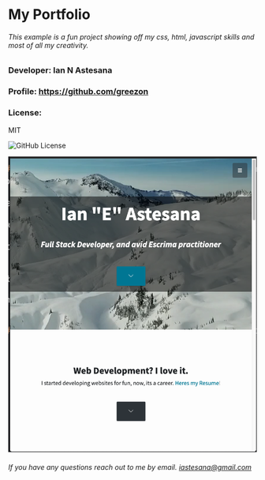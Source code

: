 
# My Portfolio

###### This example is a fun project showing off my css, html, javascript skills and most of all my creativity.

### Developer: Ian N Astesana

### Profile: https://github.com/greezon

### License:
   MIT

![GitHub License](https://img.shields.io/badge/license-MIT-blue.svg)

![Test Image 1](./img/1.png)


###### If you have any questions reach out to me by email. iastesana@gmail.com
    
